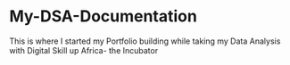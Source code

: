 # My-DSA-Documentation
This is where I started my Portfolio building while taking my Data Analysis with Digital Skill up Africa- the Incubator
